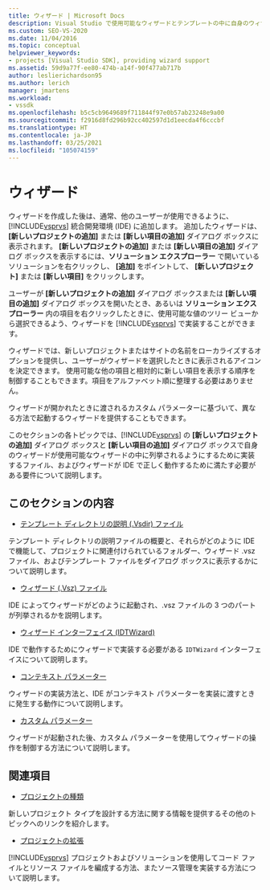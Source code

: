 ```yaml
---
title: ウィザード | Microsoft Docs
description: Visual Studio で使用可能なウィザードとテンプレートの中に自身のウィザードを列挙する方法、およびウィザードが IDE で満たす必要のある要件について説明します。
ms.custom: SEO-VS-2020
ms.date: 11/04/2016
ms.topic: conceptual
helpviewer_keywords:
- projects [Visual Studio SDK], providing wizard support
ms.assetid: 59d9a77f-ee80-474b-a14f-90f477ab717b
author: leslierichardson95
ms.author: lerich
manager: jmartens
ms.workload:
- vssdk
ms.openlocfilehash: b5c5cb9649689f711844f97e0b57ab23248e9a00
ms.sourcegitcommit: f2916d8fd296b92cc402597d1d1eecda4f6cccbf
ms.translationtype: HT
ms.contentlocale: ja-JP
ms.lasthandoff: 03/25/2021
ms.locfileid: "105074159"
---
```

# <a name="wizards"></a>ウィザード
ウィザードを作成した後は、通常、他のユーザーが使用できるように、[!INCLUDE[vsprvs](../../code-quality/includes/vsprvs_md.md)] 統合開発環境 (IDE) に追加します。 追加したウィザードは、 **[新しいプロジェクトの追加]** または **[新しい項目の追加]** ダイアログ ボックスに表示されます。 **[新しいプロジェクトの追加]** または **[新しい項目の追加]** ダイアログ ボックスを表示するには、**ソリューション エクスプローラー** で開いているソリューションを右クリックし、 **[追加]** をポイントして、 **[新しいプロジェクト]** または **[新しい項目]** をクリックします。

 ユーザーが **[新しいプロジェクトの追加]** ダイアログ ボックスまたは **[新しい項目の追加]** ダイアログ ボックスを開いたとき、あるいは **ソリューション エクスプローラー** 内の項目を右クリックしたときに、使用可能な値のツリー ビューから選択できるよう、ウィザードを [!INCLUDE[vsprvs](../../code-quality/includes/vsprvs_md.md)] で実装することができます。

 ウィザードでは、新しいプロジェクトまたはサイトの名前をローカライズするオプションを提供し、ユーザーがウィザードを選択したときに表示されるアイコンを決定できます。 使用可能な他の項目と相対的に新しい項目を表示する順序を制御することもできます。項目をアルファベット順に整理する必要はありません。

 ウィザードが開かれたときに渡されるカスタム パラメーターに基づいて、異なる方法で起動するウィザードを提供することもできます。

 このセクションの各トピックでは、[!INCLUDE[vsprvs](../../code-quality/includes/vsprvs_md.md)] の **[新しいプロジェクトの追加]** ダイアログ ボックスと **[新しい項目の追加]** ダイアログ ボックスで自身のウィザードが使用可能なウィザードの中に列挙されるようにするために実装するファイル、およびウィザードが IDE で正しく動作するために満たす必要がある要件について説明します。

## <a name="in-this-section"></a>このセクションの内容
- [テンプレート ディレクトリの説明 (.Vsdir) ファイル](../../extensibility/internals/template-directory-description-dot-vsdir-files.md)

 テンプレート ディレクトリの説明ファイルの概要と、それらがどのように IDE で機能して、プロジェクトに関連付けられているフォルダー、ウィザード .vsz ファイル、およびテンプレート ファイルをダイアログ ボックスに表示するかについて説明します。

- [ウィザード (.Vsz) ファイル](../../extensibility/internals/wizard-dot-vsz-file.md)

 IDE によってウィザードがどのように起動され、.vsz ファイルの 3 つのパートが列挙されるかを説明します。

- [ウィザード インターフェイス (IDTWizard)](../../extensibility/internals/wizard-interface-idtwizard.md)

 IDE で動作するためにウィザードで実装する必要がある `IDTWizard` インターフェイスについて説明します。

- [コンテキスト パラメーター](../../extensibility/internals/context-parameters.md)

 ウィザードの実装方法と、IDE がコンテキスト パラメーターを実装に渡すときに発生する動作について説明します。

- [カスタム パラメーター](../../extensibility/internals/custom-parameters.md)

 ウィザードが起動された後、カスタム パラメーターを使用してウィザードの操作を制御する方法について説明します。

## <a name="related-sections"></a>関連項目
- [プロジェクトの種類](../../extensibility/internals/project-types.md)

 新しいプロジェクト タイプを設計する方法に関する情報を提供するその他のトピックへのリンクを紹介します。

- [プロジェクトの拡張](../../extensibility/extending-projects.md)

 [!INCLUDE[vsprvs](../../code-quality/includes/vsprvs_md.md)] プロジェクトおよびソリューションを使用してコード ファイルとリソース ファイルを編成する方法、またソース管理を実装する方法について説明します。
